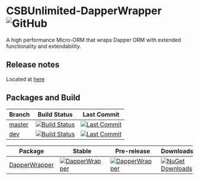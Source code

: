 CSBUnlimited-DapperWrapper ![GitHub](https://img.shields.io/github/license/mashape/apistatus.svg)
==============

A high performance Micro-ORM that wraps Dapper ORM with extended functionality and extendability.


Release notes
---------------

Located at [here](https://github.com/CSBUnlimited/DapperWrapper/releases)


Packages and Build
--------------

| Branch | Build Status | Last Commit |
| -------- | ----------- | ----------- |
| [master](https://github.com/CSBUnlimited/DapperWrapper/tree/master) | [![Build Status](https://csbunlimited.visualstudio.com/CSBUnlimited-DapperWrapper/_apis/build/status/CSBUnlimited-DapperWrapper-CI?branchName=master)](https://csbunlimited.visualstudio.com/CSBUnlimited-DapperWrapper/_build?definitionId=5) | [![Last Commit](https://img.shields.io/github/last-commit/csbunlimited/dapperwrapper/master.svg?style=flat)](https://github.com/CSBUnlimited/DapperWrapper/commits/master) | 
| [dev](https://github.com/CSBUnlimited/DapperWrapper/tree/dev) | [![Build Status](https://csbunlimited.visualstudio.com/CSBUnlimited-DapperWrapper/_apis/build/status/CSBUnlimited-DapperWrapper-CI?branchName=dev)](https://csbunlimited.visualstudio.com/CSBUnlimited-DapperWrapper/_build?definitionId=5) | [![Last Commit](https://img.shields.io/github/last-commit/csbunlimited/dapperwrapper/dev.svg?style=flat)](https://github.com/CSBUnlimited/DapperWrapper/commits/dev) | 

| Package | Stable | Pre-release | Downloads |
| --------- | --------- | ------------- | ------------- |
| [DapperWrapper](https://www.nuget.org/packages/CSBUnlimited.DapperWrapper/) | [![DapperWrapper](https://img.shields.io/nuget/v/CSBUnlimited.DapperWrapper.svg)](https://www.nuget.org/packages/CSBUnlimited.DapperWrapper/) | [![DapperWrapper](https://img.shields.io/nuget/vpre/CSBUnlimited.DapperWrapper.svg)](https://www.nuget.org/packages/CSBUnlimited.DapperWrapper/) | [![NuGet Downloads](https://img.shields.io/nuget/dt/CSBUnlimited.DapperWrapper.svg)](https://www.nuget.org/packages/CSBUnlimited.DapperWrapper/) | 

